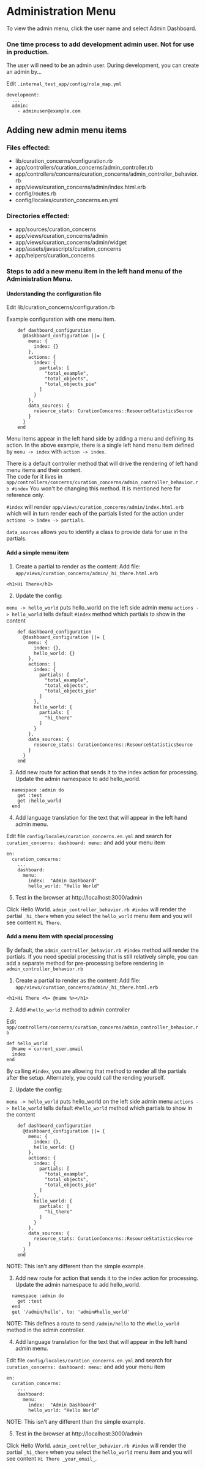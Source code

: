 # Administration Menu

To view the admin menu, click the user name and select Admin Dashboard.

### One time process to add development admin user.  Not for use in production.

The user will need to be an admin user.  During development, you can create an admin by...

Edit `.internal_test_app/config/role_map.yml`

```
development:
  ...
  admin:
    - adminuser@example.com
```

## Adding new admin menu items

### Files effected:

* lib/curation_concerns/configuration.rb
* app/controllers/curation_concerns/admin_controller.rb
* app/controllers/concerns/curation_concerns/admin_controller_behavior.rb
* app/views/curation_concerns/admin/index.html.erb
* config/routes.rb
* config/locales/curation_concerns.en.yml

### Directories effected: 

* app/sources/curation_concerns
* app/views/curation_concerns/admin
* app/views/curation_concerns/admin/widget
* app/assets/javascripts/curation_concerns
* app/helpers/curation_concerns


### Steps to add a new menu item in the left hand menu of the Administration Menu.

#### Understanding the configuration file

Edit lib/curation_concerns/configuration.rb

Example configuration with one menu item.
```
    def dashboard_configuration
      @dashboard_configuration ||= {
        menu: {
          index: {}
        },
        actions: {
          index: {
            partials: [
              "total_example",
              "total_objects",
              "total_objects_pie"
            ]
          }
        },
        data_sources: {
          resource_stats: CurationConcerns::ResourceStatisticsSource
        }
      }
    end
```

Menu items appear in the left hand side by adding a menu and defining its action.  In the above example, there is a 
single left hand menu item defined by `menu -> index` with `action -> index`.

There is a default controller method that will drive the rendering of left hand menu items and their content.  
The code for it lives in `app/controllers/concerns/curation_concerns/admin_controller_behavior.rb #index`  You won't 
be changing this method.  It is mentioned here for reference only.

`#index` will render `app/views/curation_concerns/admin/index.html.erb` which will in turn render each of the partials
listed for the action under `actions -> index -> partials`.

`data_sources` allows you to identify a class to provide data for use in the partials.


#### Add a simple menu item

1) Create a partial to render as the content:  Add file: `app/views/curation_concerns/admin/_hi_there.html.erb`
```
<h1>Hi There</h1>
```

2) Update the config:  

`menu -> hello_world` puts hello_world on the left side admin menu
`actions -> hello_world` tells default `#index` method which partials to show in the content

```
    def dashboard_configuration
      @dashboard_configuration ||= {
        menu: {
          index: {},
          hello_world: {}
        },
        actions: {
          index: {
            partials: [
              "total_example",
              "total_objects",
              "total_objects_pie"
            ]
          },
          hello_world: {
            partials: [
              "hi_there"
            ]
          }
        },
        data_sources: {
          resource_stats: CurationConcerns::ResourceStatisticsSource
        }
      }
    end
```

3) Add new route for action that sends it to the index action for processing.  Update the admin namespace to add hello_world.

```
  namespace :admin do
    get :test
    get :hello_world
  end
```

4) Add language translation for the text that will appear in the left hand admin menu.

Edit file `config/locales/curation_concerns.en.yml` and search for `curation_concerns: dashboard: menu:` and add your menu item

```
en:
  curation_concerns:
    ...
    dashboard:
      menu:
        index:  "Admin Dashboard"
        hello_world: "Hello World"
```

5) Test in the browser at http://localhost:3000/admin

Click Hello World.  `admin_controller_behavior.rb #index` will render the partial `_hi_there` when you select the `hello_world` menu item
and you will see content `Hi There`.


#### Add a menu item with special processing

By default, the `admin_controller_behavior.rb #index` method will render the partials.  If you need special processing 
that is still relatively simple, you can add a separate method for pre-processing before rendering in `admin_controller_behavior.rb`

1) Create a partial to render as the content:  Add file: `app/views/curation_concerns/admin/_hi_there.html.erb`
```
<h1>Hi There <%= @name %></h1>
```

2) Add `#hello_world` method to admin controller

Edit `app/controllers/concerns/curation_concerns/admin_controller_behavior.rb`

```
def hello_world
  @name = current_user.email
  index
end
```

By calling `#index`, you are allowing that method to render all the partials after the setup.  Alternately, you could 
call the rending yourself.

2) Update the config:  

`menu -> hello_world` puts hello_world on the left side admin menu
`actions -> hello_world` tells default `#hello_world` method which partials to show in the content

```
    def dashboard_configuration
      @dashboard_configuration ||= {
        menu: {
          index: {},
          hello_world: {}
        },
        actions: {
          index: {
            partials: [
              "total_example",
              "total_objects",
              "total_objects_pie"
            ]
          },
          hello_world: {
            partials: [
              "hi_there"
            ]
          }
        },
        data_sources: {
          resource_stats: CurationConcerns::ResourceStatisticsSource
        }
      }
    end
```

NOTE: This isn't any different than the simple example.

3) Add new route for action that sends it to the index action for processing.  Update the admin namespace to add hello_world.

```
  namespace :admin do
    get :test
  end
  get '/admin/hello', to: 'admin#hello_world'
```

NOTE: This defines a route to send `/admin/hello` to the `#hello_world` method in the admin controller. 

4) Add language translation for the text that will appear in the left hand admin menu.

Edit file `config/locales/curation_concerns.en.yml` and search for `curation_concerns: dashboard: menu:` and add your menu item

```
en:
  curation_concerns:
    ...
    dashboard:
      menu:
        index:  "Admin Dashboard"
        hello_world: "Hello World"
```

NOTE: This isn't any different than the simple example.

5) Test in the browser at http://localhost:3000/admin

Click Hello World.  `admin_controller_behavior.rb #index` will render the partial `_hi_there` when you select the `hello_world` menu item
and you will see content `Hi There _your_email_`.


